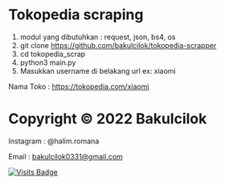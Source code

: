 # Tokopedia scraping
1. modul yang dibutuhkan : request, json, bs4, os
1. git clone https://github.com/bakulcilok/tokopedia-scrapper
2. cd tokopedia_scrap
3. python3 main.py
4. Masukkan username di belakang url ex: xiaomi

Nama Toko : https://tokopedia.com/xiaomi
   
   
# Copyright © 2022 Bakulcilok
Instagram : @halim.romana

Email : bakulcilok0331@gmail.com

[![Visits Badge](https://badges.pufler.dev/visits/RTechnoS/tokopedia_scrap?style=for-the-badge&color=blue)](https://github.com/bakulcilok)
